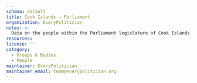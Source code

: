 ```yaml
---
schema: default
title: Cook Islands — Parliament
organization: EveryPolitician
notes: >-
  Data on the people within the Parliament legislature of Cook Islands.
resources:
license: ''
category:
  - Groups & Bodies
  - People
maintainer: EveryPolitician
maintainer_email: team@everypolitician.org
---
```

